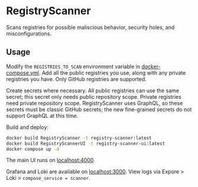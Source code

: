 # RegistryScanner

Scans registries for possible maliscious behavior, security holes, and misconfigurations.

## Usage

Modify the `REGISTRIES_TO_SCAN` environment variable in [docker-compose.yml](./docker-compose.yml). Add all the public registries you use, along with any private registries you have. Only GitHub registries are supported.

Create secrets where necessary. All public registries can use the same secret; this secret only needs public repository scope. Private registries need private repository scope. RegistryScanner uses GraphQL, so these secrets must be classic GitHub secrets; the new fine-grained secrets do not support GraphQL at this time.

Build and deploy:

```sh
docker build RegistryScanner -t registry-scanner:latest
docker build RegistryScannerUI -t registry-scanner-ui:latest
docker compose up -d
```

The main UI runs on [localhost:4000](http://localhost:4000).

Grafana and Loki are available on [localhost:3000](http://localhost:3000).
View logs via Expore > Loki > `compose_service = scanner`.
